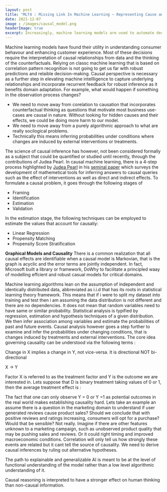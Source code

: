 ```yaml
---
layout: post
title: "MLT4 : Missing Link In Machine Learning ~ Representing Cause and Effect"
date: 2021-12-07
image : /images/causal_model.png
headerImage: true
excerpt: Increasingly, machine learning models are used to automate decision-making in a plethora of domains. In this blog, i will delve into how causal reasoning can shed new light into the challenges of machine learning.
---
```


Machine learning models have found their utility in understanding consumer behavour and enhancing customer experience. Most of these decisions require the interpretation of causal relationships from data and the thinking of the counterfactuals. Relying on classc machine learning that is based on correlation pattern recognition is not going to get us far with robust predictions and relaible decision-making. Causal perspective is necessary as a further step in elevating machine intellligence to capture underlying relationships and incorporate recurrent feedback for robust inference as  it benefits  domain adaptation. For example, what would happen if something in the observation process changes? 

* We need to move away from corelation to causation that incorporates counterfactual thinking as questions that motivate most business use-cases are causal in nature. Without looking for hidden causes and their effects, we could be doing more harm to our model.
* We need to move away from a purely algorithmic approach to what are really socilogical problems.
* Technically this means inferring probabilities under conditions where changes are induced by external interventions or treatments.

 The science of causal inference has however, not been considered formally as a subject that could be quantified or studied until recently, through the contributions of Judea Pearl. In causal machine learning, there is a 4-step process highlighted by [Judea Pearl](https://en.wikipedia.org/wiki/Judea_Pearl) in his [seminal paper](https://www.ncbi.nlm.nih.gov/pmc/articles/PMC2836213/pdf/ijb1203.pdf) which surveys the development of mathemetical tools for inferring answers to causal queries such as the effect of interventions as well as direct and indirect effects. To formulate a causal problem, it goes through the following stages of 

* Framing
* Identification
* Estimation
* Validation

In the estimation stage, the following techniques can be employed to estimate the values that account for causaliy:

* Linear Regression
* Propensity Matching
* Propensity Score Stratification

**Graphical Models and Causality**
There is a common realization that all causal effects are identifiable when a causal model is Markovian, that is the graph is acyclic and the error terms are jointly independent. In fact, Microsoft built a library or framework, DoWhy to facilitate a principled waay of modelling effcient and robust casual models for critical domains.


Machine learning algorithms lean on the assumption of independent and identically distributed data, abbreviated as i.i.d that has its roots in statistical learning theory framework. This means that if i were to split my dataset into training and test then i am assuming the data distribution is not different and there are no dependencies.  It does not mean that random variables need to have same or similar probability. Statistical analysis is typified by regression, estimation and hypothesis techniques of a given distribution. We then infer association among variables and estimate the probabilities of past and future events. Causal analysis however goes a step further to examine and infer the probabilities under changing conditions, that is changes induced by treatments and external interventions. The core idea governing causality can be understood via the following terms : 

Change in X implies a change in Y, not vice-versa. It is directional NOT bi-directional

X → Y

Factor X is referred to as the treatment factor and Y is the outcome we are interested in. Lets suppose that D is binary treatment taking values of 0 or 1, then the average treatment effect is :


The fact that one can only observe Y = 0 or Y =1 as potential outcomes in the real world makes establishing causality hard. Lets take an example an assume there is a question in the marketing domain to understand if user generated reviews cause product sales? Should we conclude that with positive reviews and ratings increasing, consumers will opt for a purchase? Would that be sensible? Not really. Imagine if there are other features unknown to a marketing campaign, such as unobserved product quality that may be pushing sales and reviews. Or it could right timing and improved macroeconomic conditions. Correlation will only tell us how strongly these events are related but it cant tell the source of causality. We need to derive causal inferences by ruling out alternative hypotheses. 
 
The path to explainable and generalizable AI is meant to be at the level of functional understanding of the model rather than a low level algorithmic understanding of it. 

Causal reasoning is interpreted to have a stronger effect on human thinking than non-causal information. 
